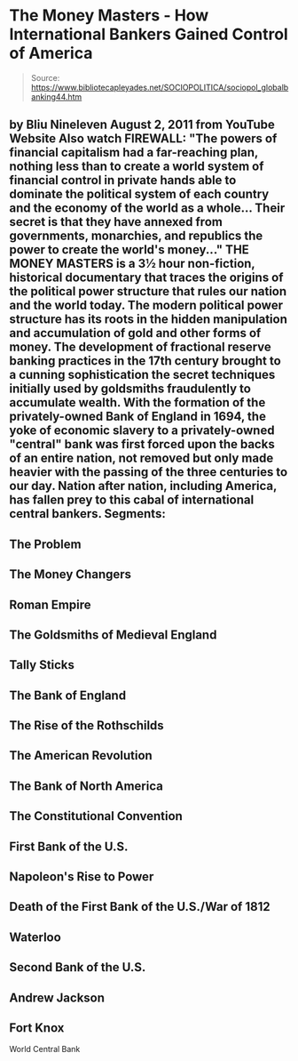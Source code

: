 # The Money Masters - How International Bankers Gained Control of America

> Source: https://www.bibliotecapleyades.net/SOCIOPOLITICA/sociopol_globalbanking44.htm

by
Bliu Nineleven
August 2, 2011
from
YouTube Website
Also watch
FIREWALL:
"The powers of financial capitalism had a
far-reaching plan, nothing less than to create a world system of
financial control in private hands able to dominate the political system
of each country and the economy of the world as a whole...
Their secret
is that they have annexed from governments, monarchies, and republics
the power to create the world's money..."
THE MONEY MASTERS is a 3½ hour
non-fiction, historical documentary that traces the origins of the political
power structure that rules our nation and the world today.
The modern
political power structure has its roots in the hidden manipulation and
accumulation of gold and other forms of money.
The development of fractional reserve banking
practices in the 17th century brought to a cunning sophistication the secret
techniques initially used by goldsmiths fraudulently to accumulate wealth.
With the formation of the privately-owned Bank of England in 1694, the yoke
of economic slavery to a privately-owned "central" bank was first forced
upon the backs of an entire nation, not removed but only made heavier with
the passing of the three centuries to our day.
Nation after nation, including America, has
fallen prey to this cabal of international central bankers.
Segments:
-
The Problem
-
The Money Changers
-
Roman Empire
-
The Goldsmiths of Medieval England
-
Tally Sticks
-
The Bank of England
-
The Rise of
the Rothschilds
-
The American Revolution
-
The Bank of North America
-
The Constitutional Convention
-
First Bank of the U.S.
-
Napoleon's Rise to Power
-
Death of the First Bank of the U.S./War
of 1812
-
Waterloo
-
Second Bank of the U.S.
-
Andrew Jackson
-
Fort Knox
-
World Central Bank
